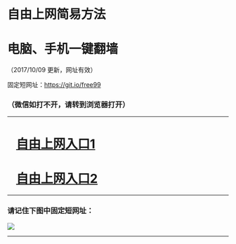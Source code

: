 ﻿# 自由上网简易方法

# 电脑、手机一键翻墙

（2017/10/09 更新，网址有效）

固定短网址：https://git.io/free99

### （微信如打不开，请转到浏览器打开）


***





# &nbsp;&nbsp; <a href="http://ft2208522324.fwq-tz-1001.info/fwqtz01.html?t=10090016300 " target="_blank">自由上网入口1</a>
# &nbsp;&nbsp; <a href="http://ft1143221813.fwq-tz-1002.info/fwqtz02.html?t=10090015498 " target="_blank">自由上网入口2</a>
***

### 请记住下图中固定短网址：

<img src="https://s3-us-west-2.amazonaws.com/fwq-1001/yjfq-20170905okok.png" /> 


***

